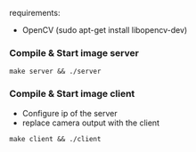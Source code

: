 requirements:
- OpenCV (sudo apt-get install libopencv-dev)

### Compile & Start image server
```
make server && ./server
```
### Compile & Start image client
- Configure ip of the server
- replace camera output with the client
  
```
make client && ./client
```

